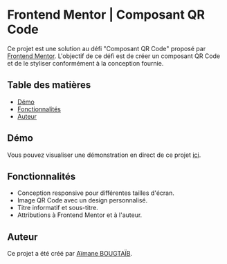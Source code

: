 # Frontend Mentor | Composant QR Code

Ce projet est une solution au défi "Composant QR Code" proposé par [Frontend Mentor](https://www.frontendmentor.io). L'objectif de ce défi est de créer un composant QR Code et de le styliser conformément à la conception fournie.

## Table des matières

- [Démo](#démo)
- [Fonctionnalités](#fonctionnalités) 
- [Auteur](#auteur)

## Démo

Vous pouvez visualiser une démonstration en direct de ce projet [ici](#). 

## Fonctionnalités

- Conception responsive pour différentes tailles d'écran.
- Image QR Code avec un design personnalisé.
- Titre informatif et sous-titre.
- Attributions à Frontend Mentor et à l'auteur.

## Auteur

Ce projet a été créé par [Aïmane BOUGTAÏB](https://github.com/consoleLogUser). 


